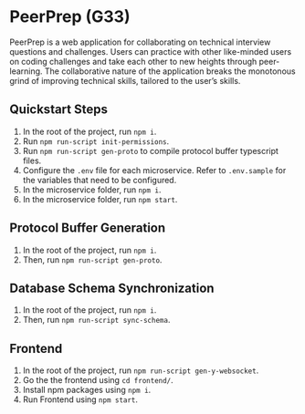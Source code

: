 # PeerPrep (G33)

PeerPrep is a web application for collaborating on technical interview questions and challenges. Users can practice with other like-minded users on coding challenges and take each other to new heights through peer-learning. The collaborative nature of the application breaks the monotonous grind of improving technical skills, tailored to the user’s skills.

## Quickstart Steps
1. In the root of the project, run `npm i`.
2. Run `npm run-script init-permissions`.
3. Run `npm run-script gen-proto` to compile protocol buffer typescript files.
4. Configure the `.env` file for each microservice. Refer to `.env.sample` for the variables that need to be configured.
5. In the microservice folder, run `npm i`.
6. In the microservice folder, run `npm start`.

## Protocol Buffer Generation
1. In the root of the project, run `npm i`.
2. Then, run `npm run-script gen-proto`.

## Database Schema Synchronization
1. In the root of the project, run `npm i`.
2. Then, run `npm run-script sync-schema`.

## Frontend
1. In the root of the project, run `npm run-script gen-y-websocket`.
2. Go the the frontend using `cd frontend/`.
3. Install npm packages using `npm i`.
4. Run Frontend using `npm start`.
